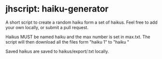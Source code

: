 # jhscript: haiku-generator
A short script to create a random haiku form a set of haikus. Feel free to add your own locally, or submit a pull request.


Haikus MUST be named haiku <number> and the max number is set in max.txt.
The script will then download all the files form "haiku 1" to "haiku <contents of max.txt>"
  
  
 Saved haikus are saved to haikus/export/<haiku-name>.txt locally.
 

